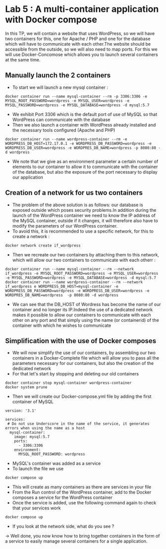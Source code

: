 # Lab 5 : A multi-container application with Docker compose

In this TP, we will contain a website that uses WordPress, so we will have two containers for this, one for Apache / PHP and one for the database which will have to communicate with each other.The website should be accessible from the outside, so we will also need to map ports.
For this we will use Docker-Concomose which allows you to launch several containers at the same time.

## Manually launch the 2 containers 
- To start we will launch a new mysql container :
```
docker container run --name mysql-container --rm -p 3306:3306 -e MYSQL_ROOT_PASSWORD=wordpress -e MYSQL_USER=wordpress -e MYSQL_PASSWORD=wordpress -e MYSQL_DATABASE=wordpress -d mysql:5.7
```
- We exhibit Port 3306 which is the default port of use of MySQL so that WordPress can communicate with the database
- Then we also launch a container with WordPress already installed and the necessary tools configured (Apache and PHP)
```
docker container run --name wordpress-container --rm -e WORDPRESS_DB_HOST=172.17.0.1 -e WORDPRESS_DB_PASSWORD=wordpress -e WORDPRESS_DB_USER=wordpress -e WORDPRES_DB_NAME=wordpress -p 8080:80 -d wordpress
```
- We note that we give as an environment parameter a certain number of elements to our container to allow it to communicate with the container of the database, but also the exposure of the port necessary to display our application

## Creation of a network for us two containers

- The problem of the above solution is as follows: our database is exposed outside which poses security problems.In addition during the launch of the WordPress container we need to know the IP address of the MySQL container, outside if it changes, it will therefore also have to modify the parameters of our WordPress container.
- To avoid this, it is recommended to use a specific network, for this to create a network :
```
docker network create if_wordpress
```
- Then we recreate our two containers by attaching them to this network, which will allow our two containers to communicate with each otherr :
```
docker container run --name mysql-container --rm --network if_wordpress -e MYSQL_ROOT_PASSWORD=wordpress -e MYSQL_USER=wordpress -e MYSQL_PASSWORD=wordpress -e MYSQL_DATABASE=wordpress -d mysql:5.7
docker container run --name wordpress-container --rm --network if_wordpress e WORDPRESS_DB_HOST=mysql-container -e WORDPRESS_DB_PASSWORD=wordpress -e WORDPRESS_DB_USER=wordpress -e WORDPRES_DB_NAME=wordpress  -p 8080:80 -d wordpress
```
- We can see that the DB_HOST of Wordress has become the name of our container and no longer its IP.Indeed the use of a dedicated network makes it possible to allow our containers to communicate with each other on any port and that simply using the name (or containerid) of the container with which he wishes to communicate

## Simplification with the use of Docker composes

- We will now simplify the use of our containers, by assembling our two containers in a Docker-Complete file which will allow you to pass all the parameters necessary for our containers, but also the creation of the dedicated network
- For that let's start by stopping and deleting our old containers
```
docker container stop mysql-container wordpress-container
docker system prune
```
- Then we will create our Docker-compose.yml file by adding the first container of MySQL
```
version: '3.1'

services:
 # Do not use Underscore in the name of the service, it generates errors when using the name as a host
  mysql-container:
    image: mysql:5.7
    ports:
      - 3306:3306
    environment:
      MYSQL_ROOT_PASSWORD: wordpress
```
- MySQL's container was added as a service
- To launch the file we use
```
docker compose up
```
- This will create as many containers as there are services in your file
- From the Run control of the WordPress container, add to the Docker composes a service for the WordPress container
- Once the service is added, use the following command again to check that your services work
```
docker compose up
```
- If you look at the network side, what do you see ?

-> Well done, you now know how to bring together containers in the form of a service to easily manage several containers for a single application.
